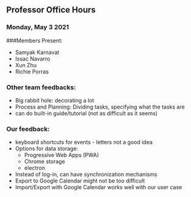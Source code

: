 ## Professor Office Hours
### Monday, May 3 2021

###Members Present:
- Samyak Karnavat
- Issac Navarro
- Xun Zhu
- Richie Porras

### Other team feedbacks:
- Big rabbit hole: decorating a lot
- Process and Planning: Dividing tasks, specifying what the tasks are
- can do built-in guide/tutorial (not as difficult as it seems)

### Our feedback:
- keyboard shortcuts for events - letters not a good idea
- Options for data storage:
  - Progressive Web Apps (PWA)
  - Chrome storage
  - electron
- Instead of log-in, can have synchronization mechanisms
- Export to Google Calendar might not be too difficult
- Import/Export with Google Calendar works well with our user case
